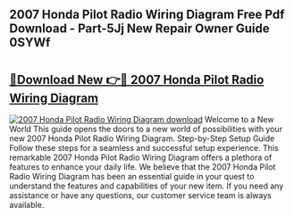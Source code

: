 ## 2007 Honda Pilot Radio Wiring Diagram Free Pdf Download - Part-5Jj New Repair Owner Guide 0SYWf

# <h2><a href="http://dfrhis6.blite.top/?on=2007+Honda+Pilot+Radio+Wiring+Diagram">🔗Download New 👉🔴 2007 Honda Pilot Radio Wiring Diagram</a></h2>

[![2007 Honda Pilot Radio Wiring Diagram download](https://i.imgur.com/lujVjoI.png)](http://dfrhis6.blite.top/?on=2007+Honda+Pilot+Radio+Wiring+Diagram)
Welcome to a New World This guide opens the doors to a new world of possibilities with your new 2007 Honda Pilot Radio Wiring Diagram. Step-by-Step Setup Guide Follow these steps for a seamless and successful setup experience. This remarkable 2007 Honda Pilot Radio Wiring Diagram offers a plethora of features to enhance your daily life. We believe that the 2007 Honda Pilot Radio Wiring Diagram has been an essential guide in your quest to understand the features and capabilities of your new item. If you need any assistance or have any questions, our customer service team is always available.
